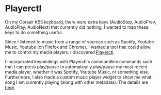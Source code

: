# Playerctl

On my Corsair K55 keyboard, there were extra keys \(AudioStop, AudioPrev, AudioPlay, AudioNext\) that currently did nothing. I wanted to map these keys to do something useful.

Since I listened to music from a range of sources such as Spotify, Youtube Music, Youtube \(on Firefox and Chrome\), I wanted a tool that could allow me to control my media players. I discovered [Playerctl](https://github.com/altdesktop/playerctl).

I incorporated keybindings with Playerctl's commandline commands such that I can press play/pause to automatically play/pause my most recent media player, whether it was Spotify, Youtube Music, or something else. Furthermore, I also made a custom music player widget to show me what song I am currently playing \(along with other metadata\). The details are [here](https://github.com/JimmeeX/dotfiles/tree/master/.config/awesome/my-widgets).

